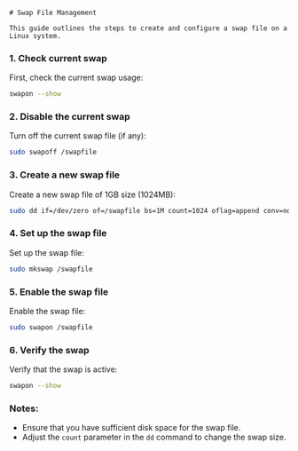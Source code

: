 ```
# Swap File Management

This guide outlines the steps to create and configure a swap file on a Linux system.
```

### 1. Check current swap
First, check the current swap usage:
```bash
swapon --show
```

### 2. Disable the current swap
Turn off the current swap file (if any):
```bash
sudo swapoff /swapfile
```

### 3. Create a new swap file
Create a new swap file of 1GB size (1024MB):
```bash
sudo dd if=/dev/zero of=/swapfile bs=1M count=1024 oflag=append conv=notrunc
```

### 4. Set up the swap file
Set up the swap file:
```bash
sudo mkswap /swapfile
```

### 5. Enable the swap file
Enable the swap file:
```bash
sudo swapon /swapfile
```

### 6. Verify the swap
Verify that the swap is active:
```bash
swapon --show
```

### Notes:
- Ensure that you have sufficient disk space for the swap file.
- Adjust the `count` parameter in the `dd` command to change the swap size.
